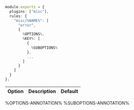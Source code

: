 ```ts
module.exports = {
  plugins: ["misc"],
  rules: {
    "misc/%NAME%": [
      "error",
      {
        %OPTIONS%,
        %KEY%: [
          {
            %SUBOPTIONS%
          },
          ...
        ]
      }
    ]
  }
};
```

| Option | Description | Default |
| :----- | :---------- | :------ |

%OPTIONS-ANNOTATION%
%SUBOPTIONS-ANNOTATION%
